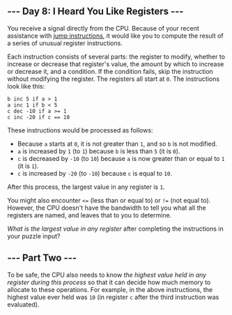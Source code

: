 <h2>--- Day 8: I Heard You Like Registers ---</h2><p>You receive a <span title="There's that sorcery I told you about.">signal</span> directly from the CPU. Because of your recent assistance with <a href="https://github.com/cedmax/advent-of-code/tree/main/2017/5">jump instructions</a>, it would like you to compute the result of a series of unusual register instructions.</p>
<p>Each instruction consists of several parts: the register to modify, whether to increase or decrease that register's value, the amount by which to increase or decrease it, and a condition. If the condition fails, skip the instruction without modifying the register. The registers all start at <code>0</code>. The instructions look like this:</p>
<pre><code>b inc 5 if a &gt; 1
a inc 1 if b &lt; 5
c dec -10 if a &gt;= 1
c inc -20 if c == 10
</code></pre>
<p>These instructions would be processed as follows:</p>
<ul>
<li>Because <code>a</code> starts at <code>0</code>, it is not greater than <code>1</code>, and so <code>b</code> is not modified.</li>
<li><code>a</code> is increased by <code>1</code> (to <code>1</code>) because <code>b</code> is less than <code>5</code> (it is <code>0</code>).</li>
<li><code>c</code> is decreased by <code>-10</code> (to <code>10</code>) because <code>a</code> is now greater than or equal to <code>1</code> (it is <code>1</code>).</li>
<li><code>c</code> is increased by <code>-20</code> (to <code>-10</code>) because <code>c</code> is equal to <code>10</code>.</li>
</ul>
<p>After this process, the largest value in any register is <code>1</code>.</p>
<p>You might also encounter <code>&lt;=</code> (less than or equal to) or <code>!=</code> (not equal to). However, the CPU doesn't have the bandwidth to tell you what all the registers are named, and leaves that to you to determine.</p>
<p><em>What is the largest value in any register</em> after completing the instructions in your puzzle input?</p>

<h2 id="part2">--- Part Two ---</h2><p>To be safe, the CPU also needs to know <em>the highest value held in any register during this process</em> so that it can decide how much memory to allocate to these operations. For example, in the above instructions, the highest value ever held was <code>10</code> (in register <code>c</code> after the third instruction was evaluated).</p>
